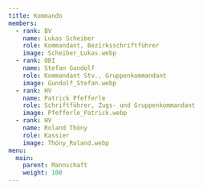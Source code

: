 ```yaml
---
title: Kommando
members:
  - rank: BV
    name: Lukas Scheiber
    role: Kommandant, Bezirksschriftführer
    image: Scheiber_Lukas.webp
  - rank: OBI
    name: Stefan Gundolf
    role: Kommandant Stv., Gruppenkommandant
    image: Gundolf_Stefan.webp
  - rank: HV
    name: Patrick Pfefferle
    role: Schriftführer, Zugs- und Gruppenkommandant
    image: Pfefferle_Patrick.webp
  - rank: HV
    name: Roland Thöny
    role: Kassier
    image: Thöny_Roland.webp
menu:
  main:
    parent: Mannschaft
    weight: 100
---
```

